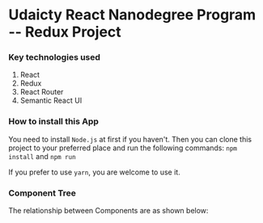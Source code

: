 # Udaicty React Nanodegree Program -- Redux Project

### Key technologies used
1. React
2. Redux
3. React Router
4. Semantic React UI

### How to install this App
You need to install `Node.js` at first if you haven't. Then you can clone this project to your preferred place
and run the following commands:
`npm install` and `npm run`

If you prefer to use `yarn`, you are welcome to use it.

### Component Tree
The relationship between Components are as shown below:
